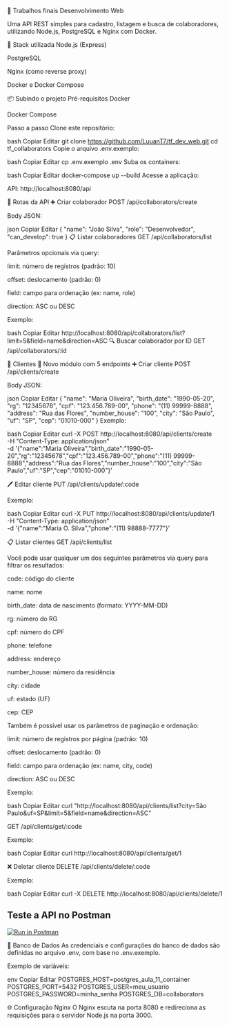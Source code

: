🧠 Trabalhos finais Desenvolvimento Web

Uma API REST simples para cadastro, listagem e busca de colaboradores, utilizando Node.js, PostgreSQL e Nginx com Docker.

🚀 Stack utilizada
Node.js (Express)

PostgreSQL

Nginx (como reverse proxy)

Docker e Docker Compose

📦 Subindo o projeto
Pré-requisitos
Docker

Docker Compose

Passo a passo
Clone este repositório:

bash
Copiar
Editar
git clone https://github.com/LuuanT7/tf_dev_web.git
cd tf_collaborators
Copie o arquivo .env.exemplo:

bash
Copiar
Editar
cp .env.exemplo .env
Suba os containers:

bash
Copiar
Editar
docker-compose up --build
Acesse a aplicação:

API: http://localhost:8080/api

📌 Rotas da API
➕ Criar colaborador
POST /api/collaborators/create

Body JSON:

json
Copiar
Editar
{
"name": "João Silva",
"role": "Desenvolvedor",
"can_develop": true
}
📋 Listar colaboradores
GET /api/collaborators/list

Parâmetros opcionais via query:

limit: número de registros (padrão: 10)

offset: deslocamento (padrão: 0)

field: campo para ordenação (ex: name, role)

direction: ASC ou DESC

Exemplo:

bash
Copiar
Editar
http://localhost:8080/api/collaborators/list?limit=5&field=name&direction=ASC
🔍 Buscar colaborador por ID
GET /api/collaborators/:id

👥 Clientes
📌 Novo módulo com 5 endpoints
➕ Criar cliente
POST /api/clients/create

Body JSON:

json
Copiar
Editar
{
  "name": "Maria Oliveira",
  "birth_date": "1990-05-20",
  "rg": "12345678",
  "cpf": "123.456.789-00",
  "phone": "(11) 99999-8888",
  "address": "Rua das Flores",
  "number_house": "100",
  "city": "São Paulo",
  "uf": "SP",
  "cep": "01010-000"
}
Exemplo:

bash
Copiar
Editar
curl -X POST http://localhost:8080/api/clients/create \
  -H "Content-Type: application/json" \
  -d '{"name":"Maria Oliveira","birth_date":"1990-05-20","rg":"12345678","cpf":"123.456.789-00","phone":"(11) 99999-8888","address":"Rua das Flores","number_house":"100","city":"São Paulo","uf":"SP","cep":"01010-000"}'
  
🖊️ Editar cliente
PUT /api/clients/update/:code

Exemplo:

bash
Copiar
Editar
curl -X PUT http://localhost:8080/api/clients/update/1 \
  -H "Content-Type: application/json" \
  -d '{"name":"Maria O. Silva","phone":"(11) 98888-7777"}'
  
📋 Listar clientes
GET /api/clients/list

Você pode usar qualquer um dos seguintes parâmetros via query para filtrar os resultados:

code: código do cliente

name: nome

birth_date: data de nascimento (formato: YYYY-MM-DD)

rg: número do RG

cpf: número do CPF

phone: telefone

address: endereço

number_house: número da residência

city: cidade

uf: estado (UF)

cep: CEP

Também é possível usar os parâmetros de paginação e ordenação:

limit: número de registros por página (padrão: 10)

offset: deslocamento (padrão: 0)

field: campo para ordenação (ex: name, city, code)

direction: ASC ou DESC

Exemplo:

bash
Copiar
Editar
curl "http://localhost:8080/api/clients/list?city=São Paulo&uf=SP&limit=5&field=name&direction=ASC"

GET /api/clients/get/:code

Exemplo:

bash
Copiar
Editar
curl http://localhost:8080/api/clients/get/1

❌ Deletar cliente
DELETE /api/clients/delete/:code

Exemplo:

bash
Copiar
Editar
curl -X DELETE http://localhost:8080/api/clients/delete/1


## Teste a API no Postman

[![Run in Postman](https://run.pstmn.io/button.svg)](https://www.postman.com/interstellar-desert-954549/workspace/unifaat)

🐘 Banco de Dados
As credenciais e configurações do banco de dados são definidas no arquivo .env, com base no .env.exemplo.

Exemplo de variáveis:

env
Copiar
Editar
POSTGRES_HOST=postgres_aula_11_container
POSTGRES_PORT=5432
POSTGRES_USER=meu_usuario
POSTGRES_PASSWORD=minha_senha
POSTGRES_DB=collaborators

🌐 Configuração Nginx
O Nginx escuta na porta 8080 e redireciona as requisições para o servidor Node.js na porta 3000.
